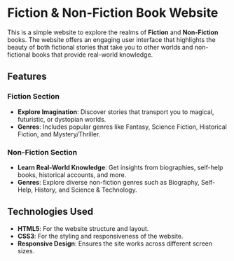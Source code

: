 # Fiction & Non-Fiction Book Website

This is a simple website to explore the realms of **Fiction** and **Non-Fiction** books. The website offers an engaging user interface that highlights the beauty of both fictional stories that take you to other worlds and non-fictional books that provide real-world knowledge.

## Features

### Fiction Section
- **Explore Imagination**: Discover stories that transport you to magical, futuristic, or dystopian worlds.
- **Genres**: Includes popular genres like Fantasy, Science Fiction, Historical Fiction, and Mystery/Thriller.

### Non-Fiction Section
- **Learn Real-World Knowledge**: Get insights from biographies, self-help books, historical accounts, and more.
- **Genres**: Explore diverse non-fiction genres such as Biography, Self-Help, History, and Science & Technology.

## Technologies Used
- **HTML5**: For the website structure and layout.
- **CSS3**: For the styling and responsiveness of the website.
- **Responsive Design**: Ensures the site works across different screen sizes.


